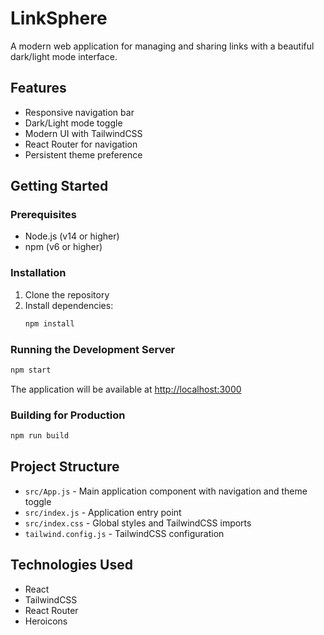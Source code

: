 # LinkSphere

A modern web application for managing and sharing links with a beautiful dark/light mode interface.

## Features

- Responsive navigation bar
- Dark/Light mode toggle
- Modern UI with TailwindCSS
- React Router for navigation
- Persistent theme preference

## Getting Started

### Prerequisites

- Node.js (v14 or higher)
- npm (v6 or higher)

### Installation

1. Clone the repository
2. Install dependencies:
   ```bash
   npm install
   ```

### Running the Development Server

```bash
npm start
```

The application will be available at [http://localhost:3000](http://localhost:3000)

### Building for Production

```bash
npm run build
```

## Project Structure

- `src/App.js` - Main application component with navigation and theme toggle
- `src/index.js` - Application entry point
- `src/index.css` - Global styles and TailwindCSS imports
- `tailwind.config.js` - TailwindCSS configuration

## Technologies Used

- React
- TailwindCSS
- React Router
- Heroicons
